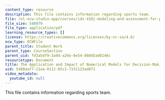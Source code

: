 ```yaml
---
content_type: resource
description: This file contains information regarding sports team.
file: /ol-ocw-studio-app/courses/ids-410j-modeling-and-assessment-for-policy-spring-2013/5480aaf721aa011185c17151123ad871_MITESD_864S13_Sprts_Team.pdf
file_size: 548979
file_type: application/pdf
learning_resource_types: []
license: https://creativecommons.org/licenses/by-nc-sa/4.0/
ocw_type: OCWFile
parent_title: Student Work
parent_type: CourseSection
parent_uid: fd3a5df9-3a9d-a26e-6e54-860d5ad8146c
resourcetype: Document
title: The Application and Impact of Numerical Models for Decision-Making in Sports
uid: 5480aaf7-21aa-0111-85c1-7151123ad871
video_metadata:
  youtube_id: null
---
```

This file contains information regarding sports team.